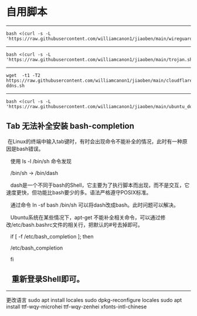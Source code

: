 # 自用脚本


-------------------------------------------------------------------------------------------------------------

```
bash <(curl -s -L 'https://raw.githubusercontent.com/williamcanon1/jiaoben/main/wireguard.sh')
```

-------------------------------------------------------------------------------------------------------------

```
bash <(curl -s -L 'https://raw.githubusercontent.com/williamcanon1/jiaoben/main/trojan.sh')
```
------------------------------------------------------------------------------------------------------------

```
wget  -t1 -T2 https://raw.githubusercontent.com/williamcanon1/jiaoben/main/cloudflare-ddns.sh
```
-------------------------------------------------------------------------------------------------------------
```
bash <(curl -s -L 'https://raw.githubusercontent.com/williamcanon1/jiaoben/main/ubuntu_docker.sh')
```
## Tab 无法补全安装 bash-completion 
  在Linux的终端中输入tab键时，有时会出现命令不能补全的情况，此时有一种原因是bash错误。

   使用 ls -l /bin/sh 命令发现

   /bin/sh -> /bin/dash

   dash是一个不同于bash的Shell，它主要为了执行脚本而出现，而不是交互，它速度更快，但功能比bash要少的多。语法严格遵守POSIX标准。

   通过命令 ln -sf bash /bin/sh 可以将dash改成bash。此时问题可以解决。



   Ubuntu系统在某些情况下，apt-get 不能补全相关命令，可以通过修改/etc/bash.bashrc文件的相关行，把默认的#号去掉即可。

   if [ -f /etc/bash_completion ]; then

   /etc/bash_completion

   fi

   重新登录Shell即可。
----------------------
-------------------------------------------------------------------------------------------------------------
更改语言
sudo apt install locales
sudo dpkg-reconfigure locales
sudo apt install ttf-wqy-microhei ttf-wqy-zenhei xfonts-intl-chinese

